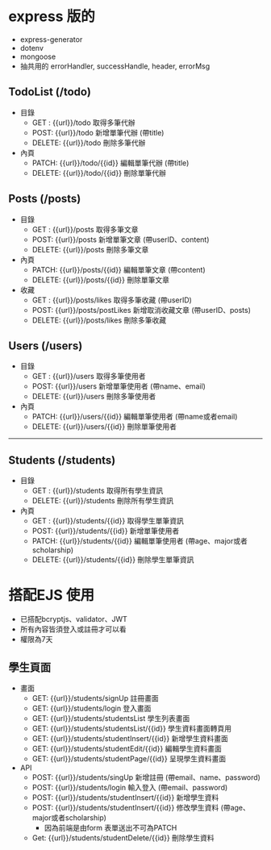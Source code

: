 # express 版的 

* express-generator
* dotenv
* mongoose
* 抽共用的 errorHandler, successHandle, header, errorMsg

## TodoList (/todo)
* 目錄
  * GET : {{url}}/todo 取得多筆代辦
  * POST: {{url}}/todo 新增單筆代辦 (帶title)
  * DELETE: {{url}}/todo 刪除多筆代辦
* 內頁
  * PATCH: {{url}}/todo/{{id}} 編輯單筆代辦 (帶title)
  * DELETE: {{url}}/todo/{{id}} 刪除單筆代辦

## Posts (/posts)
* 目錄
  * GET : {{url}}/posts 取得多筆文章
  * POST: {{url}}/posts 新增單筆文章 (帶userID、content)
  * DELETE: {{url}}/posts 刪除多筆文章
* 內頁
  * PATCH: {{url}}/posts/{{id}} 編輯單筆文章 (帶content)
  * DELETE: {{url}}/posts/{{id}} 刪除單筆文章
* 收藏
  * GET : {{url}}/posts/likes 取得多筆收藏 (帶userID)
  * POST: {{url}}/posts/postLikes 新增取消收藏文章 (帶userID、posts)
  * DELETE: {{url}}/posts/likes 刪除多筆收藏

## Users (/users)
* 目錄
  * GET : {{url}}/users 取得多筆使用者
  * POST: {{url}}/users 新增單筆使用者 (帶name、email)
  * DELETE: {{url}}/users 刪除多筆使用者
* 內頁
  * PATCH: {{url}}/users/{{id}} 編輯單筆使用者 (帶name或者email)
  * DELETE: {{url}}/users/{{id}} 刪除單筆使用者

-----------------
## Students (/students)
* 目錄
  * GET : {{url}}/students 取得所有學生資訊
  * DELETE: {{url}}/students 刪除所有學生資訊
* 內頁
  * GET : {{url}}/students/{{id}} 取得學生單筆資訊
  * POST: {{url}}/students/{{id}} 新增單筆使用者
  * PATCH: {{url}}/students/{{id}} 編輯單筆使用者 (帶age、major或者scholarship)
  * DELETE: {{url}}/students/{{id}} 刪除學生單筆資訊

# 搭配EJS 使用
* 已搭配bcryptjs、validator、JWT
* 所有內容皆須登入或註冊才可以看
* 權限為7天

## 學生頁面
* 畫面
  * GET: {{url}}/students/signUp 註冊畫面
  * GET: {{url}}/students/login 登入畫面
  * GET: {{url}}/students/studentsList 學生列表畫面
  * GET: {{url}}/students/studentsList/{{id}} 學生資料畫面轉頁用
  * GET: {{url}}/students/studentInsert/{{id}} 新增學生資料畫面
  * GET: {{url}}/students/studentEdit/{{id}} 編輯學生資料畫面
  * GET: {{url}}/students/studentPage/{{id}} 呈現學生資料畫面
* API
  * POST: {{url}}/students/singUp 新增註冊 (帶email、name、password)
  * POST: {{url}}/students/login 輸入登入 (帶email、password)
  * POST: {{url}}/students/studentInsert/{{id}} 新增學生資料
  * POST: {{url}}/students/studentInsert/{{id}} 修改學生資料 (帶age、major或者scholarship) 
    * 因為前端是由form 表單送出不可為PATCH
  * Get: {{url}}/students/studentDelete/{{id}} 刪除學生資料





